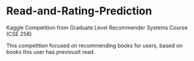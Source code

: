 # Read-and-Rating-Prediction
Kaggle Competition from Graduate Level Recommender Systems Course (CSE 258)

This competition focused on recommending books for users, based on books this user has previouslt read. 
